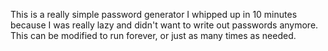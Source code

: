 This is a really simple password generator I whipped up in 10 minutes because I was really lazy and didn't want to
write out passwords anymore. This can be modified to run forever, or just as many times as needed.
